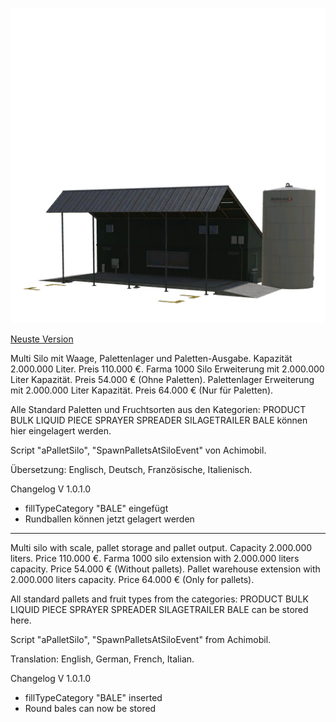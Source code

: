 ![This is an image](https://github.com/Memdor/FS22_Lager_MD/blob/main/store.png?raw=true)

[Neuste Version](https://github.com/Memdor/FS22_Lager_MD/releases/tag/1.0.1.0)

Multi Silo mit Waage, Palettenlager und Paletten-Ausgabe. Kapazität 2.000.000 Liter. Preis 110.000 €.
Farma 1000 Silo Erweiterung mit 2.000.000 Liter Kapazität. Preis 54.000 € (Ohne Paletten).
Palettenlager Erweiterung mit 2.000.000 Liter Kapazität. Preis 64.000 € (Nur für Paletten).

Alle Standard Paletten und Fruchtsorten aus den Kategorien: PRODUCT BULK LIQUID PIECE SPRAYER SPREADER SILAGETRAILER BALE können hier eingelagert werden.

Script "aPalletSilo", "SpawnPalletsAtSiloEvent" von Achimobil.

Übersetzung: Englisch, Deutsch, Französische, Italienisch.

Changelog V 1.0.1.0
- fillTypeCategory "BALE" eingefügt
- Rundballen können jetzt gelagert werden

------------------------------------------------------------

Multi silo with scale, pallet storage and pallet output. Capacity 2.000.000 liters. Price 110.000 €.
Farma 1000 silo extension with 2.000.000 liters capacity. Price 54.000 € (Without pallets).
Pallet warehouse extension with 2.000.000 liters capacity. Price 64.000 € (Only for pallets).

All standard pallets and fruit types from the categories: PRODUCT BULK LIQUID PIECE SPRAYER SPREADER SILAGETRAILER BALE can be stored here.

Script "aPalletSilo", "SpawnPalletsAtSiloEvent" from Achimobil.

Translation: English, German, French, Italian.

Changelog V 1.0.1.0
- fillTypeCategory "BALE" inserted
- Round bales can now be stored
